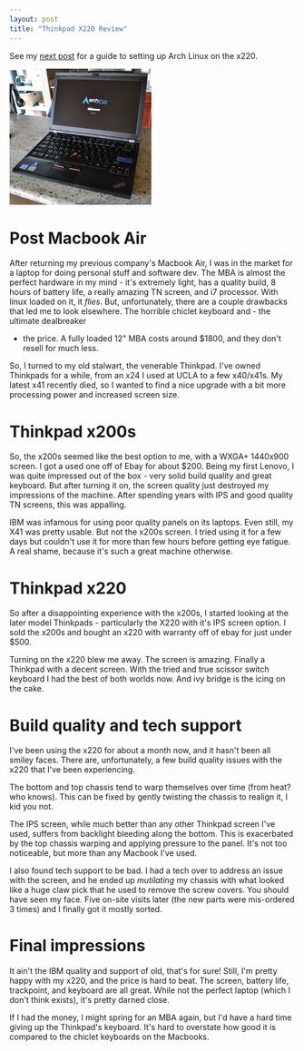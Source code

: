 ```yaml
---
layout: post
title: "Thinkpad X220 Review"
---
```


See my [next post](/2013/06/26/thinkpad-x220-arch.html) for a guide to
setting up Arch Linux on the x220.

![My X220](/images/james-x220.png)

Post Macbook Air
================

After returning my previous company's Macbook Air, I was in the market for a
laptop for doing personal stuff and software dev. The MBA is almost the perfect
hardware in my mind - it's extremely light, has a quality build, 8 hours of
battery life, a really amazing TN screen, and i7 processor.  With linux loaded
on it, it _flies_. But, unfortunately, there are a couple drawbacks that led me
to look elsewhere. The horrible chiclet keyboard and - the ultimate dealbreaker
- the price. A fully loaded 12" MBA costs around $1800, and they don't resell
  for much less.

So, I turned to my old stalwart, the venerable Thinkpad. I've owned Thinkpads for
a while, from an x24 I used at UCLA to a few x40/x41s. My latest x41 recently
died, so I wanted to find a nice upgrade with a bit more processing power and
increased screen size.

Thinkpad x200s
==============

So, the x200s seemed like the best option to me, with a WXGA+ 1440x900 screen.
I got a used one off of Ebay for about $200. Being my first Lenovo, I was quite
impressed out of the box - very solid build quality and great keyboard. But
after turning it on, the screen quality just destroyed my impressions of the
machine. After spending years with IPS and good quality TN screens, this was
appalling.

IBM was infamous for using poor quality panels on its laptops. Even still, my
X41 was pretty usable. But not the x200s screen. I tried using it for a few
days but couldn't use it for more than few hours before getting eye fatigue. A
real shame, because it's such a great machine otherwise.

Thinkpad x220
=============

So after a disappointing experience with the x200s, I started looking at the
later model Thinkpads - particularly the X220 with it's IPS screen option. I
sold the x200s and bought an x220 with warranty off of ebay for just under $500.

Turning on the x220 blew me away. The screen is amazing. Finally a Thinkpad
with a decent screen. With the tried and true scissor switch keyboard I had the
best of both worlds now. And ivy bridge is the icing on the cake.

Build quality and tech support
==============================

I've been using the x220 for about a month now, and it hasn't been all smiley
faces. There are, unfortunately, a few build quality issues with the x220 that
I've been experiencing.

The bottom and top chassis tend to warp themselves over time
(from heat? who knows). This can be fixed by gently twisting the chassis to
realign it, I kid you not.

The IPS screen, while much better than any other Thinkpad screen I've used,
suffers from backlight bleeding along the bottom. This is exacerbated by the
top chassis warping and applying pressure to the panel. It's not too
noticeable, but more than any Macbook I've used.

I also found tech support to be bad. I had a tech over to address an issue with
the screen, and he ended up _mutilating_ my chassis with what looked like a
huge claw pick that he used to remove the screw covers. You should have seen my
face. Five on-site visits later (the new parts were mis-ordered 3 times) and I
finally got it mostly sorted.

Final impressions
=================

It ain't the IBM quality and support of old, that's for sure! Still, I'm pretty
happy with my x220, and the price is hard to beat. The screen, battery life,
trackpoint, and keyboard are all great. While not the perfect laptop (which I
don't think exists), it's pretty darned close.

If I had the money, I might spring for an MBA again, but I'd have a hard time
giving up the Thinkpad's keyboard. It's hard to overstate how good it is
compared to the chiclet keyboards on the Macbooks.
